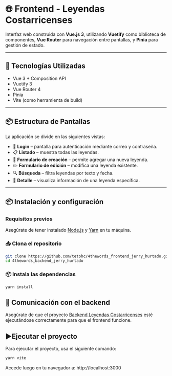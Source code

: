 # 🌐 Frontend - Leyendas Costarricenses

Interfaz web construida con **Vue.js 3**, utilizando **Vuetify** como biblioteca de componentes, **Vue Router** para navegación entre pantallas, y **Pinia** para gestión de estado. 

---

## 🚀 Tecnologías Utilizadas

- Vue 3 + Composition API
- Vuetify 3
- Vue Router 4
- Pinia
- Vite (como herramienta de build)
---

## 📦 Estructura de Pantallas

La aplicación se divide en las siguientes vistas:

- 🔐 **Login** – pantalla para autenticación mediante correo y contraseña.
- 📋 **Listado** – muestra todas las leyendas.
- 📝 **Formulario de creación** – permite agregar una nueva leyenda.
- ✏️ **Formulario de edición** – modifica una leyenda existente.
- 🔍 **Búsqueda** – filtra leyendas por texto y fecha.
- 📖 **Detalle** – visualiza información  de una leyenda específica.
---

## 📦 Instalación y configuración

### Requisitos previos

Asegúrate de tener instalado [Node.js](https://nodejs.org/) y [Yarn](https://classic.yarnpkg.com/en/docs) en tu máquina.

### 📥 Clona el repositorio
```bash
git clone https://github.com/tetohc/4thewords_frontend_jerry_hurtado.git
cd 4thewords_backend_jerry_hurtado
```

### 📦 Instala las dependencias
```
yarn install
```

## 🔗 Comunicación con el backend

Asegúrate de que el proyecto [Backend Leyendas Costarricenses](https://github.com/tetohc/VirtualBooks-Backend) esté ejecutándose correctamente para que el frontend funcione.

## ▶️Ejecutar el proyecto

Para ejecutar el proyecto, usa el siguiente comando:

```bash
yarn vite
```
Accede luego en tu navegador a: http://localhost:3000
